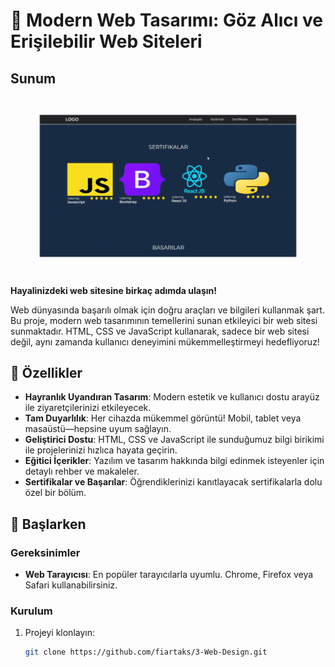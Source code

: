 # 🌟 Modern Web Tasarımı: Göz Alıcı ve Erişilebilir Web Siteleri

## Sunum

![](webdesign.gif)

**Hayalinizdeki web sitesine birkaç adımda ulaşın!** 

Web dünyasında başarılı olmak için doğru araçları ve bilgileri kullanmak şart. Bu proje, modern web tasarımının temellerini sunan etkileyici bir web sitesi sunmaktadır. HTML, CSS ve JavaScript kullanarak, sadece bir web sitesi değil, aynı zamanda kullanıcı deneyimini mükemmelleştirmeyi hedefliyoruz!

## 🚀 Özellikler

- **Hayranlık Uyandıran Tasarım**: Modern estetik ve kullanıcı dostu arayüz ile ziyaretçilerinizi etkileyecek.
- **Tam Duyarlılık**: Her cihazda mükemmel görüntü! Mobil, tablet veya masaüstü—hepsine uyum sağlayın.
- **Geliştirici Dostu**: HTML, CSS ve JavaScript ile sunduğumuz bilgi birikimi ile projelerinizi hızlıca hayata geçirin.
- **Eğitici İçerikler**: Yazılım ve tasarım hakkında bilgi edinmek isteyenler için detaylı rehber ve makaleler.
- **Sertifikalar ve Başarılar**: Öğrendiklerinizi kanıtlayacak sertifikalarla dolu özel bir bölüm.

## 🏁 Başlarken

### Gereksinimler

- **Web Tarayıcısı**: En popüler tarayıcılarla uyumlu. Chrome, Firefox veya Safari kullanabilirsiniz.

### Kurulum

1. Projeyi klonlayın:
   ```bash
   git clone https://github.com/fiartaks/3-Web-Design.git

